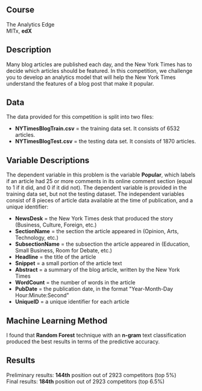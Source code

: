 ## Course

The Analytics Edge<br>
MITx, **edX**

## Description

Many blog articles are published each day, and the New York Times has to decide which articles should be featured. In this competition, we challenge you to develop an analytics model that will help the New York Times understand the features of a blog post that make it popular. 

## Data

The data provided for this competition is split into two files:

* **NYTimesBlogTrain.csv** = the training data set. It consists of 6532 articles.
* **NYTimesBlogTest.csv** = the testing data set. It consists of 1870 articles.  

## Variable Descriptions

The dependent variable in this problem is the variable **Popular**, which labels if an article had 25 or more comments in its online comment section (equal to 1 if it did, and 0 if it did not). The dependent variable is provided in the training data set, but not the testing dataset. The independent variables consist of 8 pieces of article data available at the time of publication, and a unique identifier:

* **NewsDesk** = the New York Times desk that produced the story (Business, Culture, Foreign, etc.)
* **SectionName** = the section the article appeared in (Opinion, Arts, Technology, etc.)
* **SubsectionName** = the subsection the article appeared in (Education, Small Business, Room for Debate, etc.)
* **Headline** = the title of the article
* **Snippet** = a small portion of the article text
* **Abstract** = a summary of the blog article, written by the New York Times
* **WordCount** = the number of words in the article
* **PubDate** = the publication date, in the format "Year-Month-Day Hour:Minute:Second"
* **UniqueID** = a unique identifier for each article

## Machine Learning Method

I found that **Random Forest** technique with an **n-gram** text classification produced the best results in terms of the predictive accuracy.

## Results

Preliminary results:  **144th** position out of 2923 competitors (top 5%)<br>
Final results:  **184th** position out of 2923 competitors (top 6.5%)
